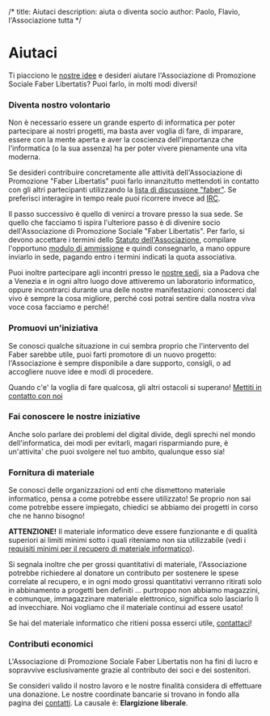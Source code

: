 /*
title: Aiutaci
description: aiuta o diventa socio
author: Paolo, Flavio, l'Associazione tutta
*/
# Aiutaci
Ti piacciono le [nostre idee](/documenti/manifesto) e desideri aiutare
l'Associazione di Promozione Sociale Faber Libertatis? Puoi farlo, in molti modi
diversi!

### Diventa nostro volontario
Non è necessario essere un grande esperto di informatica per poter partecipare 
ai nostri progetti, ma basta aver voglia di fare, di imparare, essere con la
mente aperta e aver la coscienza dell'importanza che l'informatica (o la sua
assenza) ha per poter vivere pienamente una vita moderna.

Se desideri contribuire concretamente alle attività dell'Associazione di
Promozione "Faber Libertatis" puoi farlo innanzitutto mettendoti in contatto
con gli altri partecipanti utilizzando la [lista di discussione "faber"](http://lists.faberlibertatis.org/mailman/listinfo/faber).
Se preferisci interagire in tempo reale puoi ricorrere invece ad
[IRC](/contatti).

Il passo successivo è quello di venirci a trovare presso la sua sede. Se quello
che facciamo ti ispira l'ulteriore passo è di divenire socio dell'Associazione
di Promozione Sociale "Faber Libertatis".
Per farlo, si devono accettare i termini dello [Statuto dell'Associazione](/documenti/statuto),
compilare l'opportuno [modulo di ammissione](/documenti/modulo_ammissione) e
quindi consegnarlo, a mano oppure inviarlo in sede, pagando entro i termini
indicati la quota associativa.

Puoi inoltre partecipare agli incontri presso le [nostre sedi](/contatti), sia a
Padova che a Venezia e in ogni altro luogo dove attiveremo un laboratorio
informatico, oppure incontrarci durante una delle nostre manifestazioni:
conoscerci dal vivo è sempre la cosa migliore, perché così potrai sentire dalla 
nostra viva voce cosa facciamo e perché!

### Promuovi un'iniziativa
Se conosci qualche situazione in cui sembra proprio che l'intervento del Faber
sarebbe utile, puoi farti promotore di un nuovo progetto: l'Associazione è
sempre disponibile a dare supporto, consigli, o ad accogliere nuove idee e modi
di procedere.

Quando c'e' la voglia di fare qualcosa, gli altri ostacoli si superano!
[Mettiti in contatto con noi](/contatti)

### Fai conoscere le nostre iniziative
Anche solo parlare dei problemi del digital divide, degli sprechi nel mondo
dell'informatica, dei modi per evitarli, magari risparmiando pure, è
un'attivita' che puoi svolgere nel tuo ambito, qualunque esso sia!

### Fornitura di materiale
Se conosci delle organizzazioni od enti che dismettono materiale informatico, 
pensa a come potrebbe essere utilizzato! Se proprio non sai come potrebbe
essere impiegato, chiedici se abbiamo dei progetti in corso che ne hanno
bisogno!

**ATTENZIONE!** Il materiale informatico deve essere funzionante e di qualità
superiori ai limiti minimi sotto i quali riteniamo non sia utilizzabile (vedi i
[requisiti minimi per il recupero di materiale
informatico](/documenti/requisiti_minimi_recupero)).

Si segnala inoltre che per grossi quantitativi di materiale, l'Associazione
potrebbe richiedere al donatore un contributo per sostenere le spese correlate
al recupero, e in ogni modo grossi quantitativi verranno ritirati solo in
abbinamento a progetti ben definiti ... purtroppo non abbiamo magazzini, e 
comunque, immagazzinare materiale elettronico, significa solo lasciarlo lì ad
invecchiare. Noi vogliamo che il materiale continui ad essere usato!

Se hai del materiale informatico che ritieni possa esserci utile,
[contattaci](/contatti)!

### Contributi economici
L'Associazione di Promozione Sociale Faber Libertatis non ha fini di lucro e
sopravvive esclusivamente grazie al contributo dei soci e dei sostenitori.

Se consideri valido il nostro lavoro e le nostre finalità considera di
effettuare una donazione. Le nostre coordinate bancarie si trovano in fondo alla
pagina dei [contatti](/contatti). La causale è: **Elargizione liberale**.

